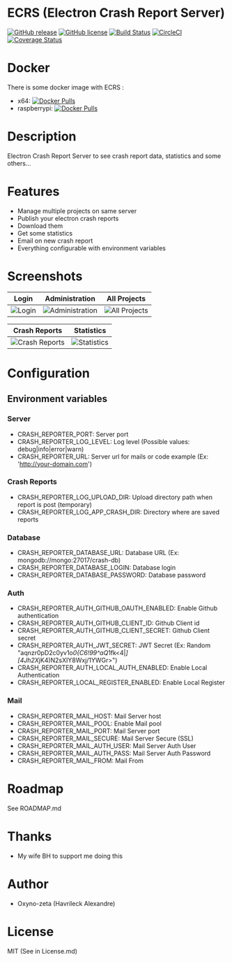 ECRS (Electron Crash Report Server)
===================================
[![GitHub release](https://img.shields.io/github/release/oxynozeta/ecrs.svg?maxAge=2592000)]() [![GitHub license](https://img.shields.io/badge/license-MIT-blue.svg)](https://raw.githubusercontent.com/oxyno-zeta/ECRS/master/LICENSE.md) [![Build Status](https://travis-ci.org/oxyno-zeta/ECRS.svg?branch=master)](https://travis-ci.org/oxyno-zeta/ECRS) [![CircleCI](https://circleci.com/gh/oxyno-zeta/ECRS.svg?style=svg)](https://circleci.com/gh/oxyno-zeta/ECRS) [![Coverage Status](https://coveralls.io/repos/github/oxyno-zeta/ECRS/badge.svg)](https://coveralls.io/github/oxyno-zeta/ECRS)

# Docker
There is some docker image with ECRS :
* x64: [![Docker Pulls](https://img.shields.io/docker/pulls/oxynozeta/ecrs.svg?maxAge=2592000)](https://hub.docker.com/r/oxynozeta/ecrs/)
* raspberrypi: [![Docker Pulls](https://img.shields.io/docker/pulls/oxynozeta/rpi-ecrs.svg?maxAge=2592000)](https://hub.docker.com/r/oxynozeta/rpi-ecrs/)

# Description
Electron Crash Report Server to see crash report data, statistics and some others...

# Features
* Manage multiple projects on same server
* Publish your electron crash reports
* Download them
* Get some statistics
* Email on new crash report
* Everything configurable with environment variables 

# Screenshots
| Login | Administration | All Projects  |
|:-------------:|:-------:|:-------:|
|![Login](https://github.com/oxyno-zeta/ECRS/blob/master/.github/login.png)|![Administration](https://github.com/oxyno-zeta/ECRS/blob/master/.github/admin-users.png)|![All Projects](https://github.com/oxyno-zeta/ECRS/blob/master/.github/all-projects.png)|


| Crash Reports  | Statistics | 
|:-------------:|:-------:|
|![Crash Reports](https://github.com/oxyno-zeta/ECRS/blob/master/.github/crash-reports.png)|![Statistics](https://github.com/oxyno-zeta/ECRS/blob/master/.github/statistics.png)|

# Configuration
## Environment variables
### Server
* CRASH_REPORTER_PORT: Server port
* CRASH_REPORTER_LOG_LEVEL: Log level (Possible values: debug|info|error|warn)
* CRASH_REPORTER_URL: Server url for mails or code example (Ex: 'http://your-domain.com')

### Crash Reports
* CRASH_REPORTER_LOG_UPLOAD_DIR: Upload directory path when report is post (temporary)
* CRASH_REPORTER_LOG_APP_CRASH_DIR: Directory where are saved reports

### Database
* CRASH_REPORTER_DATABASE_URL: Database URL (Ex: mongodb://mongo:27017/crash-db)
* CRASH_REPORTER_DATABASE_LOGIN: Database login
* CRASH_REPORTER_DATABASE_PASSWORD: Database password

### Auth
* CRASH_REPORTER_AUTH_GITHUB_OAUTH_ENABLED: Enable Github authentication
* CRASH_REPORTER_AUTH_GITHUB_CLIENT_ID: Github Client id
* CRASH_REPORTER_AUTH_GITHUB_CLIENT_SECRET: Github Client secret
* CRASH_REPORTER_AUTH_JWT_SECRET: JWT Secret (Ex: Random "aqnzr0pD2c0yv1o*0{C6!99^aQ*1fk<4|*][4Jh2X*jK4)N2sXIY8Wxj/1YWGr>")
* CRASH_REPORTER_AUTH_LOCAL_AUTH_ENABLED: Enable Local Authentication
* CRASH_REPORTER_LOCAL_REGISTER_ENABLED: Enable Local Register

### Mail
* CRASH_REPORTER_MAIL_HOST: Mail Server host
* CRASH_REPORTER_MAIL_POOL: Enable Mail pool
* CRASH_REPORTER_MAIL_PORT: Mail Server port
* CRASH_REPORTER_MAIL_SECURE: Mail Server Secure (SSL)
* CRASH_REPORTER_MAIL_AUTH_USER: Mail Server Auth User
* CRASH_REPORTER_MAIL_AUTH_PASS: Mail Server Auth Password
* CRASH_REPORTER_MAIL_FROM: Mail From

# Roadmap
See ROADMAP.md

# Thanks
* My wife BH to support me doing this

# Author
* Oxyno-zeta (Havrileck Alexandre)

# License
MIT (See in License.md)

